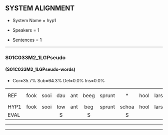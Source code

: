 
## SYSTEM ALIGNMENT

- System Name = hyp1

- Speakers = 1

- Sentences = 1

---

### S01C033M2_1LGPseudo

#### (S01C033M2_1LGPseudo-words)

- Cor=35.7%	Sub=64.3%	Del=0.0%	Ins=0.0%

|  |  |  |  |  |  |  |  |  |  |  |  |  |  |  |  |  |  |  |  |  |  |  |  |  |  |  |  |  |  |  |  |  |  |  |  |  |  |  |  |  |  |  |
|:--- |:---:|:---:|:---:|:---:|:---:|:---:|:---:|:---:|:---:|:---:|:---:|:---:|:---:|:---:|:---:|:---:|:---:|:---:|:---:|:---:|:---:|:---:|:---:|:---:|:---:|:---:|:---:|:---:|:---:|:---:|:---:|:---:|:---:|:---:|:---:|:---:|:---:|:---:|:---:|:---:|:---:|:---:|
| REF | fook | sooi | dau | ant | beeg | sprunt | * | hool | larst | vout*(fout) | zwoei | fam | rachts | vaap | sprieuw | keng | * | swoers | doer | plirt | jien | blard | guul | hoekt | neeuw | noork*(noor) | vid | zans | leum | haans | spaai | sjalt | heik | sank | roen | frijk | eem | schard | grek | dron | snaaf | stuid |
| HYP1 | fook | sooi | tow | ant | beg | sprunt | schoa | hool | larst | fout | zwoei | an | racht | wap | s | be | ken | zors | dor | leert | gen | blart | guun | hoekt | neeuw | noor | viet | zans | lum | haans | spayi | slout | heik | sank | roen | freik | én | schart | grek | drom | smaf | ke |
| EVAL |  |  | S |  | S |  | S |  |  | S |  | S | S | S | S | S | S | S | S | S | S | S | S |  |  | S | S |  | S |  | S | S |  |  |  | S | S | S |  | S | S | S |
---

---
